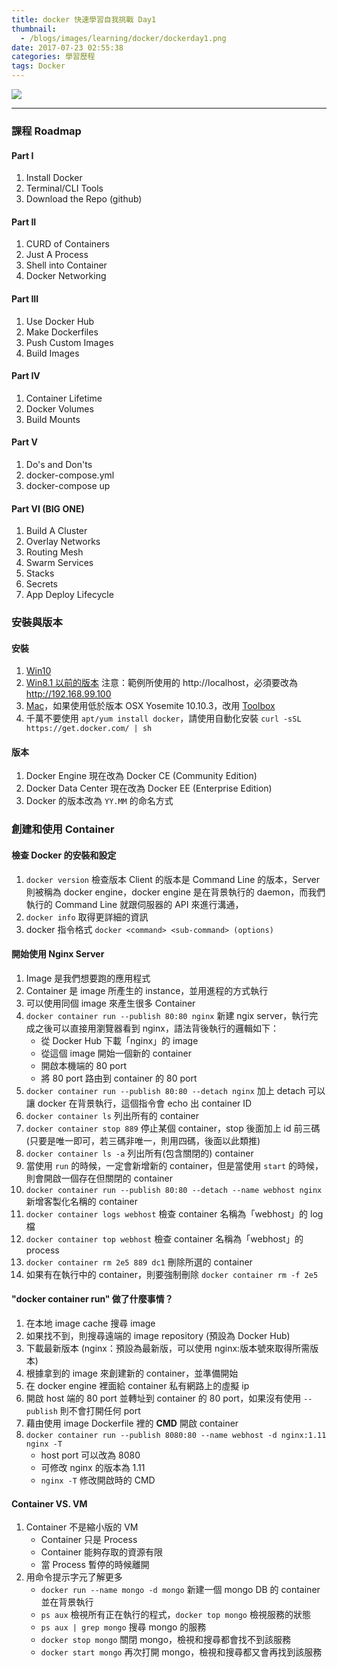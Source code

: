 ```yaml
---
title: docker 快速學習自我挑戰 Day1
thumbnail:
  - /blogs/images/learning/docker/dockerday1.png
date: 2017-07-23 02:55:38
categories: 學習歷程
tags: Docker
---
```

<img src="/blogs/images/learning/docker/dockerday1.png">

***
### 課程 Roadmap
#### Part I
1. Install Docker
2. Terminal/CLI Tools
3. Download the Repo (github)
#### Part II
1. CURD of Containers
2. Just A Process
3. Shell into Container
4. Docker Networking
#### Part III
1. Use Docker Hub
2. Make Dockerfiles
3. Push Custom Images
4. Build Images
#### Part IV
1. Container Lifetime
2. Docker Volumes
3. Build Mounts
#### Part V
1. Do's and Don'ts
2. docker-compose.yml
3. docker-compose up
#### Part VI (BIG ONE)
1. Build A Cluster
2. Overlay Networks
3. Routing Mesh
4. Swarm Services
5. Stacks
6. Secrets
7. App Deploy Lifecycle
### 安裝與版本
#### 安裝
1. [Win10](https://www.docker.com/docker-windows)
2. [Win8.1 以前的版本](https://www.docker.com/products/docker-toolbox) 
注意：範例所使用的 http://localhost，必須要改為 http://192.168.99.100
3. [Mac](https://www.docker.com/docker-mac)，如果使用低於版本 OSX Yosemite 10.10.3，改用 [Toolbox](https://www.docker.com/products/docker-toolbox)
4. 千萬不要使用 `apt/yum install docker`，請使用自動化安裝 `curl -sSL https://get.docker.com/ | sh`
#### 版本
1. Docker Engine 現在改為 Docker CE (Community Edition)
2. Docker Data Center 現在改為 Docker EE (Enterprise Edition)
3. Docker 的版本改為 `YY.MM` 的命名方式
### 創建和使用 Container
#### 檢查 Docker 的安裝和設定
1. `docker version` 檢查版本
Client 的版本是 Command Line 的版本，Server 則被稱為 docker engine，docker engine 是在背景執行的 daemon，而我們執行的 Command Line 就跟伺服器的 API 來進行溝通，
2. `docker info` 取得更詳細的資訊
3. docker 指令格式 `docker <command> <sub-command> (options)`
#### 開始使用 Nginx Server
1. Image 是我們想要跑的應用程式
2. Container 是 image 所產生的 instance，並用進程的方式執行
3. 可以使用同個 image 來產生很多 Container
4. `docker container run --publish 80:80 nginx` 新建 ngix server，執行完成之後可以直接用瀏覽器看到 nginx，語法背後執行的邏輯如下：
    - 從 Docker Hub 下載「nginx」的 image
    - 從這個 image 開始一個新的 container
    - 開啟本機端的 80 port
    - 將 80 port 路由到 container 的 80 port
5. `docker container run --publish 80:80 --detach nginx` 加上 detach 可以讓 docker 在背景執行，這個指令會 echo 出 container ID
6. `docker container ls` 列出所有的 container
7. `docker container stop 889` 停止某個 container，stop 後面加上 id 前三碼 (只要是唯一即可，若三碼非唯一，則用四碼，後面以此類推)
8. `docker container ls -a` 列出所有(包含關閉的) container
9. 當使用 `run` 的時候，一定會新增新的 container，但是當使用 `start` 的時候，則會開啟一個存在但關閉的 container
10. `docker container run --publish 80:80 --detach --name webhost nginx` 新增客製化名稱的 container
11. `docker container logs webhost` 檢查 container 名稱為「webhost」的 log 檔
12. `docker container top webhost` 檢查 container 名稱為「webhost」的 process
13. `docker container rm 2e5 889 dc1` 刪除所選的 container
14. 如果有在執行中的 container，則要強制刪除 `docker container rm -f 2e5`
#### "docker container run" 做了什麼事情？
1. 在本地 image cache 搜尋 image
2. 如果找不到，則搜尋遠端的 image repository (預設為 Docker Hub)
3. 下載最新版本 (nginx：預設為最新版，可以使用 nginx:版本號來取得所需版本)
4. 根據拿到的 image 來創建新的 container，並準備開始
5. 在 docker engine 裡面給 container 私有網路上的虛擬 ip
6. 開啟 host 端的 80 port 並轉址到 container 的 80 port，如果沒有使用 `--publish` 則不會打開任何 port
7. 藉由使用 image Dockerfile 裡的 **CMD** 開啟 container
8. `docker container run --publish 8080:80 --name webhost -d nginx:1.11 nginx -T`
    - host port 可以改為 8080
    - 可修改 nginx 的版本為 1.11  
    - `nginx -T` 修改開啟時的 CMD
#### Container VS. VM
1. Container 不是縮小版的 VM
    - Container 只是 Process
    - Container 能夠存取的資源有限
    - 當 Process 暫停的時候離開
2. 用命令提示字元了解更多
    - `docker run --name mongo -d mongo` 新建一個 mongo DB 的 container 並在背景執行
    - `ps aux` 檢視所有正在執行的程式，`docker top mongo` 檢視服務的狀態
    - `ps aux | grep mongo` 搜尋 mongo 的服務
    - `docker stop mongo` 關閉 mongo，檢視和搜尋都會找不到該服務
    - `docker start mongo` 再次打開 mongo，檢視和搜尋都又會再找到該服務